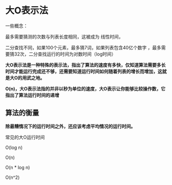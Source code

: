 # 大O表示法

一些概念：

最多需要猜测的次数与列表长度相同，这被成为 线性时间，

二分查找不同，如果100个元素，最多猜7词，如果列表包含40亿个数字 ，最多需要猜32次，二分查找运行的时间为对数时间（log时间）

**大O表示法是一种特殊的表示法，指出了算法的速度有多快，仅知道算法需要多长时间才能运行完成还不够，还需要知道运行时间如何随着列表的增长而增加，这就是大O的用武之地。**

**O\(n\)，大O表示法指的并非以秒为单位的速度，大O表示让你能够比较操作数，它指出了算法运行时间的递增**

## 算法的衡量

**除最糟情况下的运行时间之外，还应该考虑平均情况的运行时间。**

常见的大O运行时间

O\(log n\)

O\(n\)

O\(n \* log n\)

O\(n^2\)



